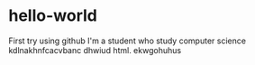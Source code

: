 # hello-world
First try using github
I'm a student who study computer science
kdlnakhnfcacvbanc
dhwiud
html.
ekwgohuhus